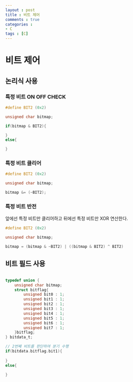 ```yaml
---
layout : post
title : 비트 제어
comments : true
categories : 
- C
tags : [C]
---
```



# 비트 제어

## 논리식 사용

### 특정 비트 ON OFF CHECK


```c
#define BIT2 (0x2)

unsigned char bitmap;

if(bitmap & BIT2){

}
else{

}

```

### 특정 비트 클리어


```c
#define BIT2 (0x2)

unsigned char bitmap;

bitmap &= (~BIT2);
```

### 특정 비트 반전

앞에선 특정 비트만 클리어하고 뒤에선 특정 비트만 XOR 연산한다.

```c
#define BIT2 (0x2)

unsigned char bitmap;

bitmap = (bitmap & ~BIT2) | ((bitmap & BIT2) ^ BIT2)
```



## 비트 필드 사용

```c

typedef union {
    unsigned char bitmap;
    struct bitflag{
        unsigned bit0 : 1;
        unsigned bit1 : 1;
        unsigned bit2 : 1;
        unsigned bit3 : 1;
        unsigned bit4 : 1;
        unsigned bit5 : 1;
        unsigned bit6 : 1;
        unsigned bit7 : 1;
    }bitflag;
} bitdata_t;

// 2번째 비트를 판단하여 분기 수행 
if(bitdata.bitflag.bit1){
 
}
else{

}
```